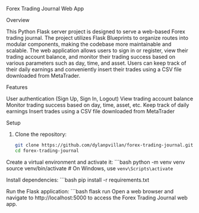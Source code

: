 Forex Trading Journal Web App

Overview

This Python Flask server project is designed to serve a web-based Forex trading journal. The project utilizes Flask Blueprints to organize routes into modular components, making the codebase more maintainable and scalable. The web application allows users to sign in or register, view their trading account balance, and monitor their trading success based on various parameters such as day, time, and asset. Users can keep track of their daily earnings and conveniently insert their trades using a CSV file downloaded from MetaTrader.

Features

User authentication (Sign Up, Sign In, Logout)
View trading account balance
Monitor trading success based on day, time, asset, etc.
Keep track of daily earnings
Insert trades using a CSV file downloaded from MetaTrader

Setup

1. Clone the repository:
    ```bash
    git clone https://github.com/dylanpvillan/forex-trading-journal.git
    cd forex-trading-journal

Create a virtual environment and activate it:
    ```bash
    python -m venv venv
    source venv/bin/activate  # On Windows, use `venv\Scripts\activate`

Install dependencies:
    ```bash
    pip install -r requirements.txt

Run the Flask application:
    ```bash
    flask run
Open a web browser and navigate to http://localhost:5000 to access the Forex Trading Journal web app.